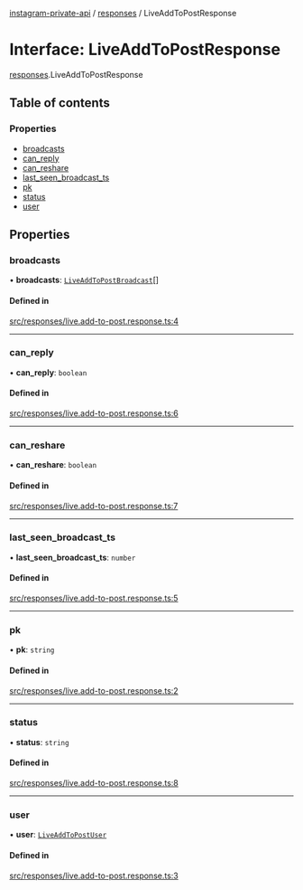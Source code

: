[instagram-private-api](../../README.md) / [responses](../../modules/responses.md) / LiveAddToPostResponse

# Interface: LiveAddToPostResponse

[responses](../../modules/responses.md).LiveAddToPostResponse

## Table of contents

### Properties

- [broadcasts](LiveAddToPostResponse.md#broadcasts)
- [can\_reply](LiveAddToPostResponse.md#can_reply)
- [can\_reshare](LiveAddToPostResponse.md#can_reshare)
- [last\_seen\_broadcast\_ts](LiveAddToPostResponse.md#last_seen_broadcast_ts)
- [pk](LiveAddToPostResponse.md#pk)
- [status](LiveAddToPostResponse.md#status)
- [user](LiveAddToPostResponse.md#user)

## Properties

### broadcasts

• **broadcasts**: [`LiveAddToPostBroadcast`](LiveAddToPostBroadcast.md)[]

#### Defined in

[src/responses/live.add-to-post.response.ts:4](https://github.com/Nerixyz/instagram-private-api/blob/4971f34/src/responses/live.add-to-post.response.ts#L4)

___

### can\_reply

• **can\_reply**: `boolean`

#### Defined in

[src/responses/live.add-to-post.response.ts:6](https://github.com/Nerixyz/instagram-private-api/blob/4971f34/src/responses/live.add-to-post.response.ts#L6)

___

### can\_reshare

• **can\_reshare**: `boolean`

#### Defined in

[src/responses/live.add-to-post.response.ts:7](https://github.com/Nerixyz/instagram-private-api/blob/4971f34/src/responses/live.add-to-post.response.ts#L7)

___

### last\_seen\_broadcast\_ts

• **last\_seen\_broadcast\_ts**: `number`

#### Defined in

[src/responses/live.add-to-post.response.ts:5](https://github.com/Nerixyz/instagram-private-api/blob/4971f34/src/responses/live.add-to-post.response.ts#L5)

___

### pk

• **pk**: `string`

#### Defined in

[src/responses/live.add-to-post.response.ts:2](https://github.com/Nerixyz/instagram-private-api/blob/4971f34/src/responses/live.add-to-post.response.ts#L2)

___

### status

• **status**: `string`

#### Defined in

[src/responses/live.add-to-post.response.ts:8](https://github.com/Nerixyz/instagram-private-api/blob/4971f34/src/responses/live.add-to-post.response.ts#L8)

___

### user

• **user**: [`LiveAddToPostUser`](LiveAddToPostUser.md)

#### Defined in

[src/responses/live.add-to-post.response.ts:3](https://github.com/Nerixyz/instagram-private-api/blob/4971f34/src/responses/live.add-to-post.response.ts#L3)
